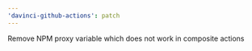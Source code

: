 ```yaml
---
'davinci-github-actions': patch
---
```


Remove NPM proxy variable which does not work in composite actions
